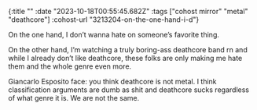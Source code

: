 {:title ""
 :date "2023-10-18T00:55:45.682Z"
 :tags ["cohost mirror" "metal" "deathcore"]
 :cohost-url "3213204-on-the-one-hand-i-d"}

On the one hand, I don’t wanna hate on someone’s favorite thing.

On the other hand, I’m watching a truly boring-ass deathcore band rn and while I already don’t like deathcore, these folks are only making me hate them and the whole genre even more.

Giancarlo Esposito face: you think deathcore is not metal. I think classification arguments are dumb as shit and deathcore sucks regardless of what genre it is. We are not the same.
